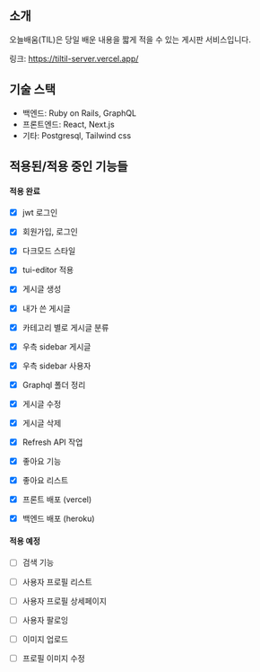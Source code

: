 ## 소개

오늘배움(TIL)은 당일 배운 내용을 짧게 적을 수 있는 게시판 서비스입니다.

링크: https://tiltil-server.vercel.app/

## 기술 스택

- 백엔드: Ruby on Rails, GraphQL
- 프론트엔드: React, Next.js
- 기타: Postgresql, Tailwind css

## 적용된/적용 중인 기능들

#### 적용 완료

- [x] jwt 로그인
- [x] 회원가입, 로그인
- [x] 다크모드 스타일
- [x] tui-editor 적용
- [x] 게시글 생성
- [x] 내가 쓴 게시글
- [x] 카테고리 별로 게시글 분류
- [x] 우측 sidebar 게시글
- [x] 우측 sidebar 사용자

- [x] Graphql 폴더 정리
- [x] 게시글 수정
- [x] 게시글 삭제

- [x] Refresh API 작업
- [x] 좋아요 기능
- [x] 좋아요 리스트

- [x] 프론트 배포 (vercel)
- [x] 백엔드 배포 (heroku)

#### 적용 예정

- [ ] 검색 기능
- [ ] 사용자 프로필 리스트
- [ ] 사용자 프로필 상세페이지

- [ ] 사용자 팔로잉

- [ ] 이미지 업로드
- [ ] 프로필 이미지 수정

